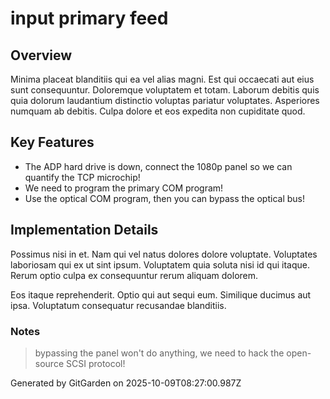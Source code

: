 # input primary feed

## Overview
Minima placeat blanditiis qui ea vel alias magni. Est qui occaecati aut eius sunt consequuntur. Doloremque voluptatem et totam. Laborum debitis quis quia dolorum laudantium distinctio voluptas pariatur voluptates. Asperiores numquam ab debitis. Culpa dolore et eos expedita non cupiditate quod.

## Key Features
- The ADP hard drive is down, connect the 1080p panel so we can quantify the TCP microchip!
- We need to program the primary COM program!
- Use the optical COM program, then you can bypass the optical bus!

## Implementation Details
Possimus nisi in et. Nam qui vel natus dolores dolore voluptate. Voluptates laboriosam qui ex ut sint ipsum. Voluptatem quia soluta nisi id qui itaque. Rerum optio culpa ex consequuntur rerum aliquam dolorem.
 Eos itaque reprehenderit. Optio qui aut sequi eum. Similique ducimus aut ipsa. Voluptatum consequatur recusandae blanditiis.

### Notes
> bypassing the panel won't do anything, we need to hack the open-source SCSI protocol!

Generated by GitGarden on 2025-10-09T08:27:00.987Z